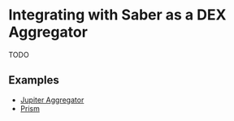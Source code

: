 # Integrating with Saber as a DEX Aggregator

TODO

## Examples

- [Jupiter Aggregator](https://jup.ag)
- [Prism](https://prism.ag/)

